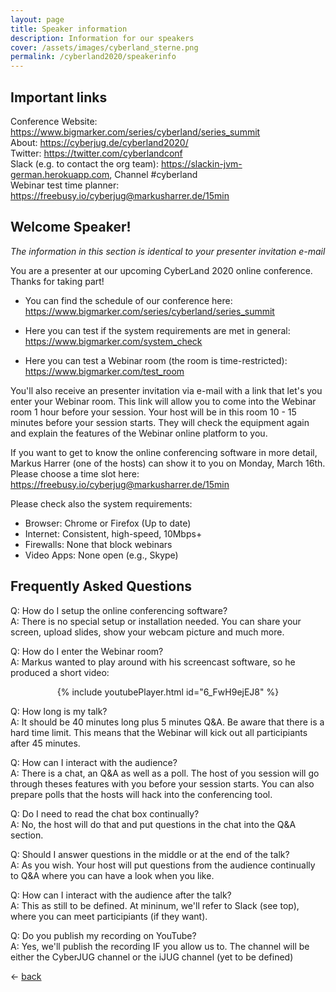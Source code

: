 ```yaml
---
layout: page
title: Speaker information
description: Information for our speakers
cover: /assets/images/cyberland_sterne.png
permalink: /cyberland2020/speakerinfo
---
```


## Important links
Conference Website: <https://www.bigmarker.com/series/cyberland/series_summit>  
About: <https://cyberjug.de/cyberland2020/>  
Twitter: <https://twitter.com/cyberlandconf>  
Slack (e.g. to contact the org team): <https://slackin-jvm-german.herokuapp.com>, Channel #cyberland  
Webinar test time planner: <https://freebusy.io/cyberjug@markusharrer.de/15min>  


## Welcome Speaker!

*The information in this section is identical to your presenter invitation e-mail*

You are a presenter at our upcoming CyberLand 2020 online conference. Thanks for taking part!

* You can find the schedule of our conference here: <https://www.bigmarker.com/series/cyberland/series_summit>

* Here you can test if the system requirements are met in general: <https://www.bigmarker.com/system_check>

* Here you can test a Webinar room (the room is time-restricted): <https://www.bigmarker.com/test_room>

You'll also receive an presenter invitation via e-mail with a link that let's you enter your Webinar room.
This link will allow you to come into the Webinar room 1 hour before your session.
Your host will be in this room 10 - 15 minutes before your session starts.
They will check the equipment again and explain the features of the Webinar online platform to you.

If you want to get to know the online conferencing software in more detail, Markus Harrer (one of the hosts) can show it to you on Monday, March 16th. Please choose a time slot here: <https://freebusy.io/cyberjug@markusharrer.de/15min>

Please check also the system requirements:
* Browser: Chrome or Firefox (Up to date)
* Internet: Consistent, high-speed, 10Mbps+
* Firewalls: None that block webinars
* Video Apps: None open (e.g., Skype)


## Frequently Asked Questions

Q: How do I setup the online conferencing software?  
A: There is no special setup or installation needed. You can share your screen, upload slides, show your webcam picture and much more.

Q: How do I enter the Webinar room?  
A: Markus wanted to play around with his screencast software, so he produced a short video:

<p>
<div align="center" border="1">
{% include youtubePlayer.html id="6_FwH9ejEJ8" %}
</div>
</p>



Q: How long is my talk?  
A: It should be 40 minutes long plus 5 minutes Q&A. Be aware that there is a hard time limit. This means that the Webinar will kick out all participiants after 45 minutes.

Q: How can I interact with the audience?  
A: There is a chat, an Q&A as well as a poll. The host of you session will go through theses features with you before your session starts. You can also prepare polls that the hosts will hack into the conferencing tool.

Q: Do I need to read the chat box continually?  
A: No, the host will do that and put questions in the chat into the Q&A section.

Q: Should I answer questions in the middle or at the end of the talk?  
A: As you wish. Your host will put questions from the audience continually to Q&A where you can have a look when you like.  

Q: How can I interact with the audience after the talk?  
A: This as still to be defined. At mininum, we'll refer to Slack (see top), where you can meet participiants (if they want).

Q: Do you publish my recording on YouTube?  
A: Yes, we'll publish the recording IF you allow us to. The channel will be either the CyberJUG channel or the iJUG channel (yet to be defined)  

&lt;- [back](./)